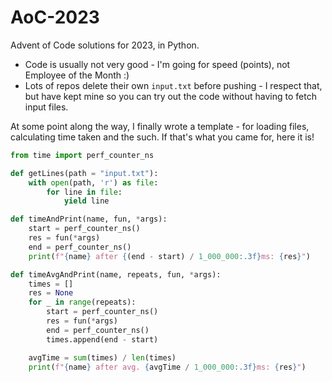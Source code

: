 # AoC-2023

Advent of Code solutions for 2023, in Python.

- Code is usually not very good - I'm going for speed (points), not Employee of the Month :)
- Lots of repos delete their own `input.txt` before pushing - I respect that, but have kept mine so you can try out the code without having to fetch input files.

At some point along the way, I finally wrote a template - for loading files, calculating time taken and the such. If that's what you came for, here it is!

```Python
from time import perf_counter_ns

def getLines(path = "input.txt"):
	with open(path, 'r') as file:
		for line in file:
			yield line

def timeAndPrint(name, fun, *args):
	start = perf_counter_ns()
	res = fun(*args)
	end = perf_counter_ns()
	print(f"{name} after {(end - start) / 1_000_000:.3f}ms: {res}")

def timeAvgAndPrint(name, repeats, fun, *args):
	times = []
	res = None
	for _ in range(repeats):
		start = perf_counter_ns()
		res = fun(*args)
		end = perf_counter_ns()
		times.append(end - start)

	avgTime = sum(times) / len(times)
	print(f"{name} after avg. {avgTime / 1_000_000:.3f}ms: {res}")
```